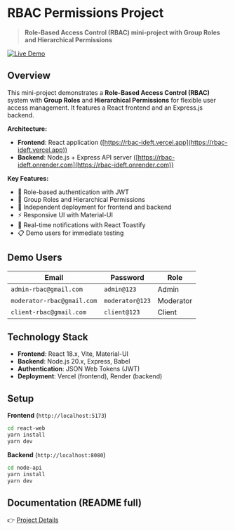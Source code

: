 # RBAC Permissions Project

> **Role-Based Access Control (RBAC) mini-project with Group Roles and Hierarchical Permissions**

[![Live Demo](https://img.shields.io/badge/🚀_Live_Demo-Visit_Here-2ea44f?style=for-the-badge)](https://rbac-ideft.vercel.app)

## Overview

This mini-project demonstrates a **Role-Based Access Control (RBAC)** system with **Group Roles** and **Hierarchical Permissions** for flexible user access management. It features a React frontend and an Express.js backend.

**Architecture:**
- **Frontend**: React application ([https://rbac-ideft.vercel.app](https://rbac-ideft.vercel.app))
- **Backend**: Node.js + Express API server ([https://rbac-ideft.onrender.com](https://rbac-ideft.onrender.com))

**Key Features:**
- 🔐 Role-based authentication with JWT
- 🔄 Group Roles and Hierarchical Permissions
- 🚀 Independent deployment for frontend and backend
- ⚡ Responsive UI with Material-UI
- 🔔 Real-time notifications with React Toastify
- 📋 Demo users for immediate testing

## Demo Users

| Email                   | Password       | Role       |
|-------------------------|----------------|------------|
| `admin-rbac@gmail.com`  | `admin@123`    | Admin      |
| `moderator-rbac@gmail.com` | `moderator@123` | Moderator |
| `client-rbac@gmail.com` | `client@123`   | Client     |

## Technology Stack
- **Frontend**: React 18.x, Vite, Material-UI
- **Backend**: Node.js 20.x, Express, Babel
- **Authentication**: JSON Web Tokens (JWT)
- **Deployment**: Vercel (frontend), Render (backend)

## Setup

**Frontend** (`http://localhost:5173`)
```bash
cd react-web
yarn install
yarn dev
```

**Backend** (`http://localhost:8080`)
```bash
cd node-api
yarn install
yarn dev
```

## Documentation (README full)
👉 [Project Details](./README.full.md)
